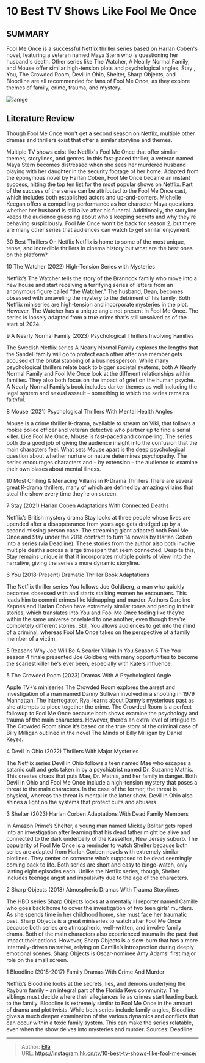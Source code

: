 # 10 Best TV Shows Like Fool Me Once


## SUMMARY 


 Fool Me Once is a successful Netflix thriller series based on Harlan Coben&#39;s novel, featuring a veteran named Maya Stern who is questioning her husband&#39;s death. 
 Other series like The Watcher, A Nearly Normal Family, and Mouse offer similar high-tension plots and psychological angles. 
 Stay  , You, The Crowded Room, Devil in Ohio, Shelter, Sharp Objects, and Bloodline are all recommended for fans of Fool Me Once, as they explore themes of family, crime, trauma, and mystery. 

![iamge](https://static1.srcdn.com/wordpress/wp-content/uploads/2024/01/best-shows-like-fool-me-once.jpg)

## Literature Review
Though Fool Me Once won&#39;t get a second season on Netflix, multiple other dramas and thrillers exist that offer a similar storyline and themes.




Multiple TV shows exist like Netflix&#39;s Fool Me Once that offer similar themes, storylines, and genres. In this fast-paced thriller, a veteran named Maya Stern becomes distressed when she sees her murdered husband playing with her daughter in the security footage of her home. Adapted from the eponymous novel by Harlan Coben, Fool Me Once became an instant success, hitting the top ten list for the most popular shows on Netflix.
Part of the success of the series can be attributed to the Fool Me Once cast, which includes both established actors and up-and-comers. Michelle Keegan offers a compelling performance as her character Maya questions whether her husband is still alive after his funeral. Additionally, the storyline keeps the audience guessing about who&#39;s keeping secrets and why they&#39;re behaving suspiciously. Fool Me Once won&#39;t be back for season 2, but there are many other series that audiences can watch to get similar enjoyment.
            
 
 30 Best Thrillers On Netflix 
Netflix is home to some of the most unique, tense, and incredible thrillers in cinema history but what are the best ones on the platform?













 








 10  The Watcher (2022) 
High-Tension Series with Mysteries
        

Netflix’s The Watcher tells the story of the Brannock family who move into a new house and start receiving a terrifying series of letters from an anonymous figure called “the Watcher.” The husband, Dean, becomes obsessed with unraveling the mystery to the detriment of his family. Both Netflix miniseries are high-tension and incorporate mysteries in the plot. However, The Watcher has a unique angle not present in Fool Me Once. The series is loosely adapted from a true crime that’s still unsolved as of the start of 2024.





 9  A Nearly Normal Family (2023) 
Psychological Thrillers Involving Families


 







The Swedish Netflix series A Nearly Normal Family explores the lengths that the Sandell family will go to protect each other after one member gets accused of the brutal stabbing of a businessperson. While many psychological thrillers relate back to bigger societal systems, both A Nearly Normal Family and Fool Me Once look at the different relationships within families. They also both focus on the impact of grief on the human psyche. A Nearly Normal Family’s book includes darker themes as well including the legal system and sexual assault – something to which the series remains faithful.





 8  Mouse (2021) 
Psychological Thrillers With Mental Health Angles
        

Mouse is a crime thriller K-drama, available to stream on Viki, that follows a rookie police officer and veteran detective who partner up to find a serial killer. Like Fool Me Once, Mouse is fast-paced and compelling. The series both do a good job of giving the audience insight into the confusion that the main characters feel. What sets Mouse apart is the deep psychological question about whether nurture or nature determines psychopathy. The series encourages characters and – by extension – the audience to examine their own biases about mental illness.
            
 
 10 Most Chilling &amp; Menacing Villains in K-Drama Thrillers 
There are several great K-drama thrillers, many of which are defined by amazing villains that steal the show every time they’re on screen.









 7  Stay   (2021) 
Harlan Coben Adaptations With Connected Deaths


 







Netflix’s British mystery drama Stay   looks at three people whose lives are upended after a disappearance from years ago gets drudged up by a second missing person case. The streaming giant adapted both Fool Me Once and Stay   under the 2018 contract to turn 14 novels by Harlan Coben into a series (via Deadline). These stories from the author also both involve multiple deaths across a large timespan that seem connected. Despite this, Stay   remains unique in that it incorporates multiple points of view into the narrative, giving the series a more dynamic storyline.





 6  You (2018-Present) 
Dramatic Thriller Book Adaptations
        

The Netflix thriller series You follows Joe Goldberg, a man who quickly becomes obsessed with and starts stalking women he encounters. This leads him to commit crimes like kidnapping and murder. Authors Caroline Kepnes and Harlan Coben have extremely similar tones and pacing in their stories, which translates into You and Fool Me Once feeling like they’re within the same universe or related to one another, even though they’re completely different stories. Still, You allows audiences to get into the mind of a criminal, whereas Fool Me Once takes on the perspective of a family member of a victim.
            
 
 5 Reasons Why Joe Will Be A Scarier Villain In You Season 5 
The You season 4 finale presented Joe Goldberg with many opportunities to become the scariest killer he&#39;s ever been, especially with Kate&#39;s influence.









 5  The Crowded Room (2023) 
Dramas With A Psychological Angle
        

Apple TV&#43;’s miniseries The Crowded Room explores the arrest and investigation of a man named Danny Sullivan involved in a shooting in 1979 Manhattan. The interrogator, Rya, learns about Danny’s mysterious past as she attempts to piece together the crime. The Crowded Room is a perfect followup to Fool Me Once because both shows examine the psychology and trauma of the main characters. However, there’s an extra level of intrigue to The Crowded Room since it’s based on the true story of the criminal case of Billy Milligan outlined in the novel The Minds of Billy Milligan by Daniel Keyes.





 4  Devil In Ohio (2022) 
Thrillers With Major Mysteries
        

The Netflix series Devil in Ohio follows a teen named Mae who escapes a satanic cult and gets taken in by a psychiatrist named Dr. Suzanne Mathis. This creates chaos that puts Mae, Dr. Mathis, and her family in danger. Both Devil in Ohio and Fool Me Once include a high-tension mystery that poses a threat to the main characters. In the case of the former, the threat is physical, whereas the threat is mental in the latter show. Devil in Ohio also shines a light on the systems that protect cults and abusers.





 3  Shelter (2023) 
Harlan Corben Adaptations With Dead Family Members
        

In Amazon Prime’s Shelter, a young man named Mickey Bolitar gets roped into an investigation after learning that his dead father might be alive and connected to the dark underbelly of the Kasselton, New Jersey suburb. The popularity of Fool Me Once is a reminder to watch Shelter because both series are adapted from Harlan Corben novels with extremely similar plotlines. They center on someone who’s supposed to be dead seemingly coming back to life. Both series are short and easy to binge-watch, only lasting eight episodes each. Unlike the Netflix series, though, Shelter includes teenage angst and impulsivity due to the age of the characters.





 2  Sharp Objects (2018) 
Atmospheric Dramas With Trauma Storylines


 







The HBO series Sharp Objects looks at a mentally ill reporter named Camille who goes back home to cover the investigation of two teen girls’ murders. As she spends time in her childhood home, she must face her traumatic past. Sharp Objects is a great miniseries to watch after Fool Me Once because both series are atmospheric, well-written, and involve family drama. Both of the main characters also experienced trauma in the past that impact their actions. However, Sharp Objects is a slow-burn that has a more internally-driven narrative, relying on Camille’s introspection during deeply emotional scenes.
Sharp Objects is Oscar-nominee Amy Adams&#39; first major role on the small screen. 






 1  Bloodline (2015-2017) 
Family Dramas With Crime And Murder
        

Netflix’s Bloodline looks at the secrets, lies, and demons underlying the Rayburn family – an integral part of the Florida Keys community. The siblings must decide where their allegiances lie as crimes start leading back to the family. Bloodline is extremely similar to Fool Me Once in the amount of drama and plot twists. While both series include family angles, Bloodline gives a much deeper examination of the various dynamics and conflicts that can occur within a toxic family system. This can make the series relatable, even when the show delves into mysteries and murder.
Sources: Deadline

---

> Author: [Ella](https://instagram.hk.cn/)  
> URL: https://instagram.hk.cn/tv/10-best-tv-shows-like-fool-me-once/  

